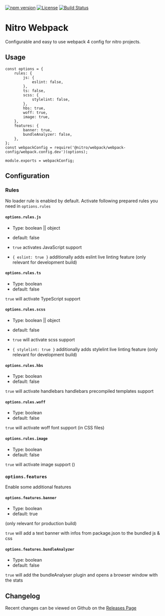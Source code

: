[![npm version](https://badge.fury.io/js/%40nitro%2Fwebpack.svg)](https://badge.fury.io/js/%40nitro%2Fwebpack)
[![License](https://img.shields.io/badge/license-MIT-green.svg)](http://opensource.org/licenses/MIT)
[![Build Status](https://travis-ci.org/namics/generator-nitro.svg?branch=master)](https://travis-ci.org/namics/generator-nitro)

# Nitro Webpack

Configurable and easy to use webpack 4 config for nitro projects.

## Usage

```
const options = {
    rules: {
        js: {
            eslint: false,
        },
        ts: false,
        scss: {
            stylelint: false,
        },
        hbs: true,
        woff: true,
        image: true,
    },
    features: {
        banner: true,
        bundleAnalyzer: false,
    },
};
const webpackConfig = require('@nitro/webpack/webpack-config/webpack.config.dev')(options);

module.exports = webpackConfig;
```

## Configuration

### Rules

No loader rule is enabled by default. Activate following prepared rules you need in `options.rules`

#### `options.rules.js`

-   Type: boolean || object
-   default: false

-   `true` activates JavaScript support
-   `{ eslint: true }` additionally adds eslint live linting feature (only relevant for development build)

#### `options.rules.ts`

-   Type: boolean
-   default: false

`true` will activate TypeScript support

#### `options.rules.scss`

-   Type: boolean || object
-   default: false

-   `true` will activate scss support
-   `{ stylelint: true }` additionally adds stylelint live linting feature (only relevant for development build)

#### `options.rules.hbs`

-   Type: boolean
-   default: false

`true` will activate handlebars handlebars precompiled templates support

#### `options.rules.woff`

-   Type: boolean
-   default: false

`true` will activate woff font support (in CSS files)

#### `options.rules.image`

-   Type: boolean
-   default: false

`true` will activate image support ()

### `options.features`

Enable some additional features

#### `options.features.banner`

-   Type: boolean
-   default: true

(only relevant for production build)

`true` will add a text banner with infos from package.json to the bundled js & css

#### `options.features.bundleAnalyzer`

-   Type: boolean
-   default: false

`true` will add the bundleAnalyser plugin and opens a browser window with the stats

## Changelog

Recent changes can be viewed on Github on the [Releases Page](https://github.com/namics/generator-nitro/releases)
